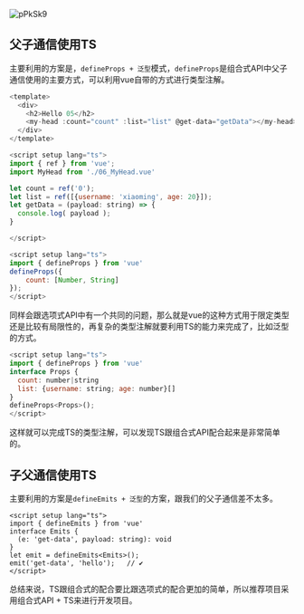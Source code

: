 
![pPkSk9](http://qny.mrpwei.cc/uPic/pPkSk9.png)

## 父子通信使用TS

主要利用的方案是，`defineProps + 泛型`模式，`defineProps`是组合式API中父子通信使用的主要方式，可以利用vue自带的方式进行类型注解。

```js
<template>
  <div>
    <h2>Hello 05</h2>
    <my-head :count="count" :list="list" @get-data="getData"></my-head>
  </div>
</template>

<script setup lang="ts">
import { ref } from 'vue';
import MyHead from './06_MyHead.vue'

let count = ref('0');
let list = ref([{username: 'xiaoming', age: 20}]);
let getData = (payload: string) => {
  console.log( payload );
}

</script>
```

```js
<script setup lang="ts">
import { defineProps } from 'vue'
defineProps({
	count: [Number, String]
});
</script>
```

同样会跟选项式API中有一个共同的问题，那么就是vue的这种方式用于限定类型还是比较有局限性的，再复杂的类型注解就要利用TS的能力来完成了，比如泛型的方式。

```js
<script setup lang="ts">
import { defineProps } from 'vue'
interface Props {
  count: number|string
  list: {username: string; age: number}[]
}
defineProps<Props>();
</script>
```

这样就可以完成TS的类型注解，可以发现TS跟组合式API配合起来是非常简单的。

## 子父通信使用TS

主要利用的方案是`defineEmits + 泛型`的方案，跟我们的父子通信差不太多。

```vue
<script setup lang="ts">
import { defineEmits } from 'vue'
interface Emits {
  (e: 'get-data', payload: string): void
}
let emit = defineEmits<Emits>();
emit('get-data', 'hello');   // ✔
</script>
```

总结来说，TS跟组合式的配合要比跟选项式的配合更加的简单，所以推荐项目采用组合式API + TS来进行开发项目。
